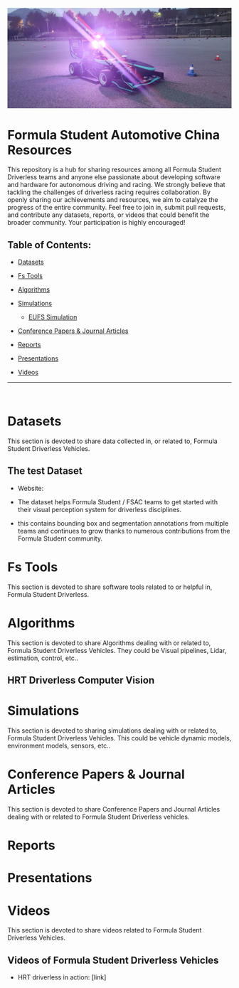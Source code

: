 [![wecar](https://github.com/HRT-D/fsac_resources/blob/main/pictures/wecar.jpg?raw=true)](https://github.com/HRT-D/fsac_resources/blob/main/pictures/wecar.jpg)
# Formula Student Automotive China Resources

This repository is a hub for sharing resources among all Formula Student Driverless teams and anyone else passionate about developing software and hardware for autonomous driving and racing. We strongly believe that tackling the challenges of driverless racing requires collaboration. By openly sharing our achievements and resources, we aim to catalyze the progress of the entire community. Feel free to join in, submit pull requests, and contribute any datasets, reports, or videos that could benefit the broader community. Your participation is highly encouraged!

## Table of Contents:
- [Datasets](#datasets)


- [Fs Tools](#sw_tools)

- [Algorithms](#algorithms)

- [Simulations](#sims)
	- [EUFS Simulation](#eufs_sim)

- [Conference Papers & Journal Articles ](#papers)
- [Reports](#reports)
- [Presentations](#presentations)
- [Videos](#videos)
___
<br>

<a name="datasets"></a>
# Datasets
This section is devoted to share data collected in, or related to, Formula Student Driverless Vehicles.

<a name="example"></a>
## The test Dataset
- Website: 

- The dataset helps Formula Student / FSAC teams to get started with their visual perception system for driverless disciplines.

- this contains bounding box and segmentation annotations from multiple teams and continues to grow thanks to numerous contributions from the Formula Student community.


<a name="Fs_tools"></a>
# Fs Tools
This section is devoted to share software tools related to or helpful in, Formula Student Driverless.

<a name="algorithms"></a>
# Algorithms
This section is devoted to share Algorithms dealing with or related to, Formula Student Driverless Vehicles. They could be Visual pipelines, Lidar, estimation, control, etc..

<a name="2222"></a>
## HRT Driverless Computer Vision

<a name="sims"></a>
# Simulations
This section is devoted to sharing simulations dealing with or related to, Formula Student Driverless Vehicles. This could be vehicle dynamic models, environment models, sensors, etc..


<a name="papers"></a>
# Conference Papers & Journal Articles 
This section is devoted to share Conference Papers and Journal Articles dealing with or related to Formula Student Driverless vehicles.


<a name="reports"></a>
# Reports

# Presentations


<a name="videos"></a>
# Videos
This section is devoted to share videos related to Formula Student Driverless Vehicles.

<a name="videos_dv"></a>
## Videos of Formula Student Driverless Vehicles

- HRT driverless in action: [link]

